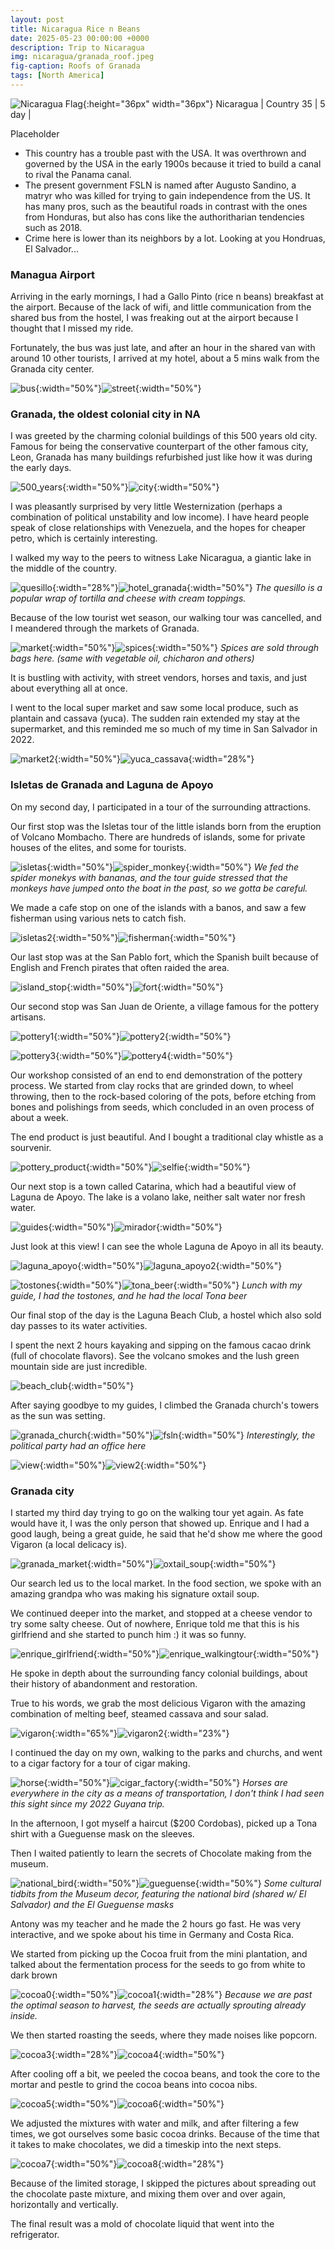 ```yaml
---
layout: post
title: Nicaragua Rice n Beans
date: 2025-05-23 00:00:00 +0000
description: Trip to Nicaragua
img: nicaragua/granada_roof.jpeg
fig-caption: Roofs of Granada
tags: [North America]
---
```


![Nicaragua Flag]({{site.baseurl}}/assets/img/flags/4x3/ni.svg){:height="36px" width="36px"} Nicaragua \| Country 35 \| 5 day \|

Placeholder

* This country has a trouble past with the USA. It was overthrown and governed by the USA in the early 1900s because it tried to build a canal to rival the Panama canal.
* The present government FSLN is named after Augusto Sandino, a matryr who was killed for trying to gain independence from the US. It has many pros, such as the beautiful roads in contrast with the ones from Honduras, but also has cons like the authoritharian tendencies such as 2018. 
* Crime here is lower than its neighbors by a lot. Looking at you Hondruas, El Salvador...


### Managua Airport

Arriving in the early mornings, I had a Gallo Pinto (rice n beans) breakfast at the airport. Because of the lack of wifi, and little communication from the shared bus from the hostel, I was freaking out at the airport because I thought that I missed my ride. 

Fortunately, the bus was just late, and after an hour in the shared van with around 10 other tourists, I arrived at my hotel, about a 5 mins walk from the Granada city center. 

![bus]({{site.baseurl}}/assets/img/nicaragua/bus.jpeg){:width="50%"}![street]({{site.baseurl}}/assets/img/nicaragua/hotel.jpeg){:width="50%"}

### Granada, the oldest colonial city in NA

I was greeted by the charming colonial buildings of this 500 years old city. Famous for being the conservative counterpart of the other famous city, Leon, Granada has many buildings refurbished just like how it was during the early days. 

![500_years]({{site.baseurl}}/assets/img/nicaragua/500_years.jpeg){:width="50%"}![city]({{site.baseurl}}/assets/img/nicaragua/city.jpeg){:width="50%"}

I was pleasantly surprised by very little Westernization (perhaps a combination of political unstability and low income). I have heard people speak of close relationships with Venezuela, and the hopes for cheaper petro, which is certainly interesting. 

I walked my way to the peers to witness Lake Nicaragua, a giantic lake in the middle of the country. 

![quesillo]({{site.baseurl}}/assets/img/nicaragua/quesillo.jpeg){:width="28%"}![hotel_granada]({{site.baseurl}}/assets/img/nicaragua/hotel_granada.jpeg){:width="50%"}
*The quesillo is a popular wrap of tortilla and cheese with cream toppings.*

Because of the low tourist wet season, our walking tour was cancelled, and I meandered through the markets of Granada. 

![market]({{site.baseurl}}/assets/img/nicaragua/market.jpeg){:width="50%"}![spices]({{site.baseurl}}/assets/img/nicaragua/spices.jpeg){:width="50%"}
*Spices are sold through bags here. (same with vegetable oil, chicharon and others)*

It is bustling with activity, with street vendors, horses and taxis, and just about everything all at once. 

I went to the local super market and saw some local produce, such as plantain and cassava (yuca). The sudden rain extended my stay at the supermarket, and this reminded me so much of my time in San Salvador in 2022. 

![market2]({{site.baseurl}}/assets/img/nicaragua/market2.jpeg){:width="50%"}![yuca_cassava]({{site.baseurl}}/assets/img/nicaragua/yuca_cassava.jpeg){:width="28%"}

### Isletas de Granada and Laguna de Apoyo 

On my second day, I participated in a tour of the surrounding attractions. 

Our first stop was the Isletas tour of the little islands born from the eruption of Volcano Mombacho. There are hundreds of islands, some for private houses of the elites, and some for tourists. 

![isletas]({{site.baseurl}}/assets/img/nicaragua/isletas.jpeg){:width="50%"}![spider_monkey]({{site.baseurl}}/assets/img/nicaragua/spider_monkey.jpeg){:width="50%"}
*We fed the spider monekys with bananas, and the tour guide stressed that the monkeys have jumped onto the boat in the past, so we gotta be careful.*

We made a cafe stop on one of the islands with a banos, and saw a few fisherman using various nets to catch fish. 

![isletas2]({{site.baseurl}}/assets/img/nicaragua/isletas2.jpeg){:width="50%"}![fisherman]({{site.baseurl}}/assets/img/nicaragua/fisherman.jpeg){:width="50%"}

Our last stop was at the San Pablo fort, which the Spanish built because of English and French pirates that often raided the area. 

![island_stop]({{site.baseurl}}/assets/img/nicaragua/island_stop.jpeg){:width="50%"}![fort]({{site.baseurl}}/assets/img/nicaragua/fort.jpeg){:width="50%"}

Our second stop was San Juan de Oriente, a village famous for the pottery artisans. 

![pottery1]({{site.baseurl}}/assets/img/nicaragua/pottery1.jpeg){:width="50%"}![pottery2]({{site.baseurl}}/assets/img/nicaragua/pottery2.jpeg){:width="50%"}

![pottery3]({{site.baseurl}}/assets/img/nicaragua/pottery3.jpeg){:width="50%"}![pottery4]({{site.baseurl}}/assets/img/nicaragua/pottery4.jpeg){:width="50%"}


Our workshop consisted of an end to end demonstration of the pottery process. We started from clay rocks that are grinded down, to wheel throwing, then to the rock-based coloring of the pots, before etching from bones and polishings from seeds, which concluded in an oven process of about a week. 

The end product is just beautiful. And I bought a traditional clay whistle as a sourvenir. 

![pottery_product]({{site.baseurl}}/assets/img/nicaragua/pottery_product.jpeg){:width="50%"}![selfie]({{site.baseurl}}/assets/img/nicaragua/selfie.jpeg){:width="50%"}

Our next stop is a town called Catarina, which had a beautiful view of Laguna de Apoyo. The lake is a volano lake, neither salt water nor fresh water.  

![guides]({{site.baseurl}}/assets/img/nicaragua/guides.jpeg){:width="50%"}![mirador]({{site.baseurl}}/assets/img/nicaragua/mirador.jpeg){:width="50%"}

Just look at this view! I can see the whole Laguna de Apoyo in all its beauty. 

![laguna_apoyo]({{site.baseurl}}/assets/img/nicaragua/laguna_apoyo.jpeg){:width="50%"}![laguna_apoyo2]({{site.baseurl}}/assets/img/nicaragua/laguna_apoyo2.jpeg){:width="50%"}

![tostones]({{site.baseurl}}/assets/img/nicaragua/tostones.jpeg){:width="50%"}![tona_beer]({{site.baseurl}}/assets/img/nicaragua/tona_beer.jpeg){:width="50%"}
*Lunch with my guide, I had the tostones, and he had the local Tona beer*

Our final stop of the day is the Laguna Beach Club, a hostel which also sold day passes to its water activities. 

I spent the next 2 hours kayaking and sipping on the famous cacao drink (full of chocolate flavors). See the volcano smokes and the lush green mountain side are just incredible.

![beach_club]({{site.baseurl}}/assets/img/nicaragua/beach_club.jpeg){:width="50%"}

After saying goodbye to my guides, I climbed the Granada church's towers as the sun was setting. 

![granada_church]({{site.baseurl}}/assets/img/nicaragua/granada_church.jpeg){:width="50%"}![fsln]({{site.baseurl}}/assets/img/nicaragua/fsln.jpeg){:width="50%"}
*Interestingly, the political party had an office here*

![view]({{site.baseurl}}/assets/img/nicaragua/view.jpeg){:width="50%"}![view2]({{site.baseurl}}/assets/img/nicaragua/view2.jpeg){:width="50%"}

### Granada city

I started my third day trying to go on the walking tour yet again. As fate would have it, I was the only person that showed up. Enrique and I had a good laugh, being a great guide, he said that he'd show me where the good Vigaron (a local delicacy is).

![granada_market]({{site.baseurl}}/assets/img/nicaragua/granada_market.jpeg){:width="50%"}![oxtail_soup]({{site.baseurl}}/assets/img/nicaragua/oxtail_soup.jpeg){:width="50%"}

Our search led us to the local market. In the food section, we spoke with an amazing grandpa who was making his signature oxtail soup. 

We continued deeper into the market, and stopped at a cheese vendor to try some salty cheese. Out of nowhere, Enrique told me that this is his girlfriend and she started to punch him :) it was so funny.

![enrique_girlfriend]({{site.baseurl}}/assets/img/nicaragua/enrique_girlfriend.jpeg){:width="50%"}![enrique_walkingtour]({{site.baseurl}}/assets/img/nicaragua/enrique_walkingtour.jpeg){:width="50%"}

He spoke in depth about the surrounding fancy colonial buildings, about their history of abandonment and restoration. 

True to his words, we grab the most delicious Vigaron with the amazing combination of melting beef, steamed cassava and sour salad. 

![vigaron]({{site.baseurl}}/assets/img/nicaragua/vigaron.jpeg){:width="65%"}![vigaron2]({{site.baseurl}}/assets/img/nicaragua/vigaron2.jpeg){:width="23%"}

I continued the day on my own, walking to the parks and churchs, and went to a cigar factory for a tour of cigar making. 

![horse]({{site.baseurl}}/assets/img/nicaragua/horse.jpeg){:width="50%"}![cigar_factory]({{site.baseurl}}/assets/img/nicaragua/cigar_factory.jpeg){:width="50%"}
*Horses are everywhere in the city as a means of transportation, I don't think I had seen this sight since my 2022 Guyana trip.*

In the afternoon, I got myself a haircut ($200 Cordobas), picked up a Tona shirt with a Gueguense mask on the sleeves. 

Then I waited patiently to learn the secrets of Chocolate making from the museum. 

![national_bird]({{site.baseurl}}/assets/img/nicaragua/national_bird.jpeg){:width="50%"}![gueguense]({{site.baseurl}}/assets/img/nicaragua/gueguense.jpeg){:width="50%"}
*Some cultural tidbits from the Museum decor, featuring the national bird (shared w/ El Salvador) and the El Gueguense masks*

Antony was my teacher and he made the 2 hours go fast. He was very interactive, and we spoke about his time in Germany and Costa Rica. 

We started from picking up the Cocoa fruit from the mini plantation, and talked about the fermentation process for the seeds to go from white to dark brown

![cocoa0]({{site.baseurl}}/assets/img/nicaragua/cocoa0.jpeg){:width="50%"}![cocoa1]({{site.baseurl}}/assets/img/nicaragua/cocoa1.jpeg){:width="28%"}
*Because we are past the optimal season to harvest, the seeds are actually sprouting already inside.*

We then started roasting the seeds, where they made noises like popcorn. 

![cocoa3]({{site.baseurl}}/assets/img/nicaragua/cocoa3.jpeg){:width="28%"}![cocoa4]({{site.baseurl}}/assets/img/nicaragua/cocoa4.jpeg){:width="50%"}

After cooling off a bit, we peeled the cocoa beans, and took the core to the mortar and pestle to grind the cocoa beans into cocoa nibs. 

![cocoa5]({{site.baseurl}}/assets/img/nicaragua/cocoa5.jpeg){:width="50%"}![cocoa6]({{site.baseurl}}/assets/img/nicaragua/cocoa6.jpeg){:width="50%"}

We adjusted the mixtures with water and milk, and after filtering a few times, we got ourselves some basic cocoa drinks. Because of the time that it takes to make chocolates, we did a timeskip into the next steps. 

![cocoa7]({{site.baseurl}}/assets/img/nicaragua/cocoa7.jpeg){:width="50%"}![cocoa8]({{site.baseurl}}/assets/img/nicaragua/cocoa8.jpeg){:width="28%"}

Because of the limited storage, I skipped the pictures about spreading out the chocolate paste mixture, and mixing them over and over again, horizontally and vertically. 

The final result was a mold of chocolate liquid that went into the refrigerator. 






<!-- ,
It is completely normal for people to be pulled in horses here on paved roads; I really want to visit the Masaya volcano, but unfortunately it is closed atm from activity
Eating Gallo Pinto (rice and beans) every morning and almost every meal, trying a quesillo (tortilla w/ cheese + sauce)
 -->

